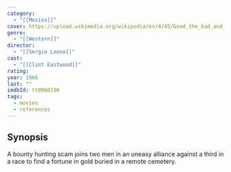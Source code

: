 ```yaml
---
category:
  - "[[Movies]]"
cover: https://upload.wikimedia.org/wikipedia/en/4/45/Good_the_bad_and_the_ugly_poster.jpg
genre:
  - "[[Western]]"
director:
  - "[[Sergio Leone]]"
cast:
  - "[[Clint Eastwood]]"
rating: 
year: 1966
last: ""
imdbId: tt0060196
tags:
  - movies
  - references
---
```

## Synopsis
A bounty hunting scam joins two men in an uneasy alliance against a third in a race to find a fortune in gold buried in a remote cemetery.

